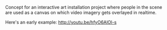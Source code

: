 Concept for an interactive art installation project where people in the scene are used as a canvas on which video imagery gets overlayed in realtime.

Here's an early example: http://youtu.be/hfyO6AlOl-s
